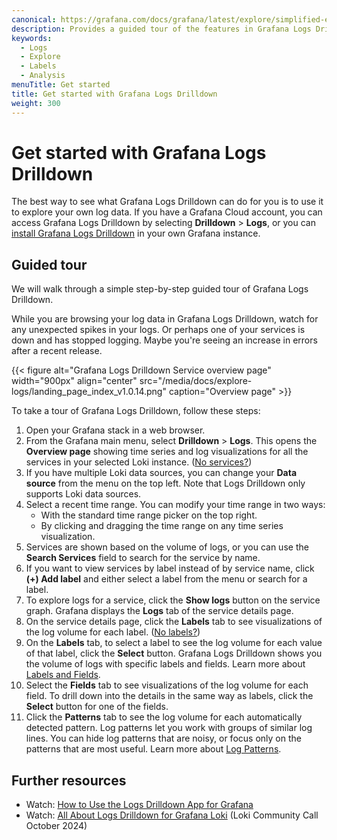 ```yaml
---
canonical: https://grafana.com/docs/grafana/latest/explore/simplified-exploration/logs/get-started/
description: Provides a guided tour of the features in Grafana Logs Drilldown.
keywords:
  - Logs
  - Explore
  - Labels
  - Analysis
menuTitle: Get started
title: Get started with Grafana Logs Drilldown
weight: 300
---
```


# Get started with Grafana Logs Drilldown

The best way to see what Grafana Logs Drilldown can do for you is to use it to explore your own log data.
If you have a Grafana Cloud account, you can access Grafana Logs Drilldown by selecting **Drilldown** > **Logs**, or you can [install Grafana Logs Drilldown](https://grafana.com/docs/grafana-cloud/visualizations/simplified-exploration/logs/access/) in your own Grafana instance.

<!-- Comment - NEEDS TO BE REPLACED WITH UPDATED VIDEO
To learn more, check out our overview video:

{{< youtube id="iH0Ufv2bD1U" >}}-->

## Guided tour

We will walk through a simple step-by-step guided tour of Grafana Logs Drilldown.

While you are browsing your log data in Grafana Logs Drilldown, watch for any unexpected spikes in your logs. Or perhaps one of your services is down and has stopped logging. Maybe you're seeing an increase in errors after a recent release.

<!-- Make updating the screenshots easier by putting the Logs Drilldown version in the file name. This lets everyone know the last time the screenshots were updated.-->

{{< figure alt="Grafana Logs Drilldown Service overview page" width="900px" align="center" src="/media/docs/explore-logs/landing_page_index_v1.0.14.png" caption="Overview page" >}}

To take a tour of Grafana Logs Drilldown, follow these steps:

1. Open your Grafana stack in a web browser.
1. From the Grafana main menu, select **Drilldown** > **Logs**.
   This opens the **Overview page** showing time series and log visualizations for all the services in your selected Loki instance. ([No services?](https://grafana.com/docs/grafana-cloud/visualizations/simplified-exploration/logs/troubleshooting/#there-are-no-services))
1. If you have multiple Loki data sources, you can change your **Data source** from the menu on the top left. Note that Logs Drilldown only supports Loki data sources.
1. Select a recent time range. You can modify your time range in two ways:
   - With the standard time range picker on the top right.
   - By clicking and dragging the time range on any time series visualization.
1. Services are shown based on the volume of logs, or you can use the **Search Services** field to search for the service by name.
1. If you want to view services by label instead of by service name, click **(+) Add label** and either select a label from the menu or search for a label.
1. To explore logs for a service, click the **Show logs** button on the service graph. Grafana displays the **Logs** tab of the service details page.
1. On the service details page, click the **Labels** tab to see visualizations of the log volume for each label. ([No labels?](../troubleshooting/#there-are-no-labels))
1. On the **Labels** tab, to select a label to see the log volume for each value of that label, click the **Select** button.
   Grafana Logs Drilldown shows you the volume of logs with specific labels and fields. Learn more about [Labels and Fields](../labels-and-fields/).
1. Select the **Fields** tab to see visualizations of the log volume for each field. To drill down into the details in the same way as labels, click the **Select** button for one of the fields.
1. Click the **Patterns** tab to see the log volume for each automatically detected pattern.
   Log patterns let you work with groups of similar log lines. You can hide log patterns that are noisy, or focus only on the patterns that are most useful. Learn more about [Log Patterns](../patterns/).

## Further resources

- Watch: [How to Use the Logs Drilldown App for Grafana](https://www.youtube.com/watch?v=eXwE2vqLcyY)
- Watch: [All About Logs Drilldown for Grafana Loki](https://www.youtube.com/live/XJMQbEuBeMc) (Loki Community Call October 2024)